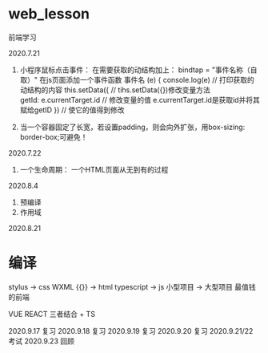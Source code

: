 # web_lesson
前端学习

2020.7.21
1. 小程序鼠标点击事件：
     在需要获取的动结构加上： bindtap = "事件名称（自取）"
     在js页面添加一个事件函数
            事件名 (e) {
            console.log(e)                          // 打印获取的动结构的内容
            this.setData({                          // tihs.setData({})修改变量方法           
            getId: e.currentTarget.id               // 修改变量的值 e.currentTarget.id是获取id并将其赋给getID
            })                                      // 使它的值得到修改

2. 当一个容器固定了长宽，若设置padding，则会向外扩张，用box-sizing: border-box;可避免！

2020.7.22
1. 一个生命周期： 一个HTML页面从无到有的过程

2020.8.4
1. 预编译
2. 作用域

2020.8.21
# 编译
stylus -> css
WXML {{}} -> html
typescript -> js  小型项目 -> 大型项目  最值钱的前端

VUE  REACT  三者结合  + TS

2020.9.17
复习
2020.9.18
复习
2020.9.19
复习
2020.9.20
复习
2020.9.21/22
考试
2020.9.23
回顾